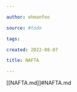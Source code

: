 ```yaml
---

author: ohmanfoo

source: #todo

tags: 

created: 2022-08-07

title: NAFTA

---
```

[[NAFTA.md]]#NAFTA.md